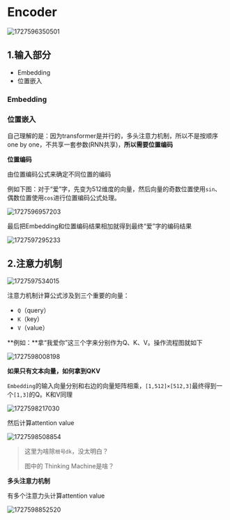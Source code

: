 



# Encoder

![1727596350501](E:\kevin\kevDir\NN\Transformer.assets\1727596350501.png)



## 1.输入部分

- Embedding
- 位置嵌入

### Embedding



### 位置嵌入

自己理解的是：因为transformer是并行的，多头注意力机制，所以不是按顺序one by one，不共享一套参数(RNN共享)，**所以需要位置编码**



**位置编码**

由位置编码公式来确定不同位置的编码

例如下图：对于“爱”字，先变为512维度的向量，然后向量的奇数位置使用`sin`、偶数位置使用`cos`进行位置编码公式处理。

![1727596957203](E:\kevin\kevDir\NN\Transformer.assets\1727596957203.png)

最后把Embedding和位置编码结果相加就得到最终“爱”字的编码结果

![1727597295233](E:\kevin\kevDir\NN\Transformer.assets\1727597295233.png)



## 2.注意力机制

![1727597534015](E:\kevin\kevDir\NN\Transformer.assets\1727597534015.png)

注意力机制计算公式涉及到三个重要的向量：

- `Q`（query）
- `K`（key）
- `V`（value）

**例如：**拿“我爱你”这三个字来分别作为Q、K、V。操作流程图就如下

![1727598008198](E:\kevin\kevDir\NN\Transformer.assets\1727598008198.png)



**如果只有文本向量，如何拿到QKV**

`Embedding`的输入向量分别和右边的向量矩阵相乘，`[1,512]×[512,3]`最终得到一个`[1,3]`的Q。K和V同理

![1727598217030](E:\kevin\kevDir\NN\Transformer.assets\1727598217030.png)

然后计算attention value

![1727598508854](E:\kevin\kevDir\NN\Transformer.assets\1727598508854.png)

> 这里为啥除`根号dk`，没太明白？
>
> 图中的 Thinking Machine是啥？



**多头注意力机制**

有多个注意力头计算attention value

![1727598852520](E:\kevin\kevDir\NN\Transformer.assets\1727598852520.png)

